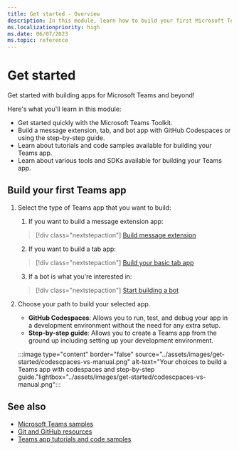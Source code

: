 ```yaml
---
title: Get started - Overview
description: In this module, learn how to build your first Microsoft Teams app based on language and developement environment, understand app capabilities, SDKs.
ms.localizationpriority: high
ms.date: 06/07/2023
ms.topic: reference
---
```


# Get started

Get started with building apps for Microsoft Teams and beyond!

Here's what you'll learn in this module:

* Get started quickly with the Microsoft Teams Toolkit.
* Build a message extension, tab, and bot app with GitHub Codespaces or using the step-by-step guide.
* Learn about tutorials and code samples available for building your Teams app.
* Learn about various tools and SDKs available for building your Teams app.

## Build your first Teams app

1. Select the type of Teams app that you want to build:

    1. If you want to build a message extension app:

    > [!div class="nextstepaction"]
    > [Build message extension](build-message-extension.md)

    2. If you want to build a tab app:

    > [!div class="nextstepaction"]
    > [Build your basic tab app](build-basic-tab-app.md)

    3. If a bot is what you're interested in:

    > [!div class="nextstepaction"]
    > [Start building a bot](build-notification-bot.md)

1. Choose your path to build your selected app.

   * **GitHub Codespaces**: Allows you to run, test, and debug your app in a development environment without the need for any extra setup.
   * **Step-by-step guide**: Allows you to create a Teams app from the ground up including setting up your development environment.

   :::image type="content" border="false" source="../assets/images/get-started/codescpaces-vs-manual.png" alt-text="Your choices to build a Teams app with codespaces and step-by-step guide."lightbox="../assets/images/get-started/codescpaces-vs-manual.png":::

## See also

* [Microsoft Teams samples](https://github.com/OfficeDev/Microsoft-Teams-Samples#microsoft-teams-samples)
* [Git and GitHub resources](/contribute/additional-resources)
* [Teams app tutorials and code samples](teams-toolkit-tutorial.md)
